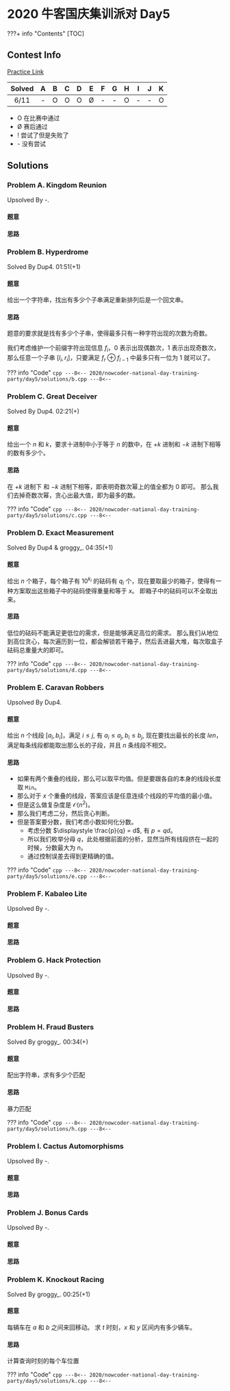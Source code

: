 # 2020 牛客国庆集训派对 Day5

???+ info "Contents"
    [TOC]

## Contest Info

[Practice Link](https://ac.nowcoder.com/acm/contest/7852)

| Solved |   A   |   B   |   C   |   D   |   E   |   F   |   G   |   H   |   I   |   J   |   K   |
| :----: | :---: | :---: | :---: | :---: | :---: | :---: | :---: | :---: | :---: | :---: | :---: |
|  6/11  |   -   |   O   |   O   |   O   |   Ø   |   -   |   -   |   O   |   -   |   -   |   O   |

* O    在比赛中通过
* Ø    赛后通过
* !    尝试了但是失败了
* \-   没有尝试

## Solutions

### Problem A. Kingdom Reunion

Upsolved By -.

#### 题意

#### 思路

### Problem B. Hyperdrome

Solved By Dup4. 01:51(+1)

#### 题意

给出一个字符串，找出有多少个子串满足重新排列后是一个回文串。

#### 思路

题意的要求就是找有多少个子串，使得最多只有一种字符出现的次数为奇数。

我们考虑维护一个前缀字符出现信息 $f_i$，$0$ 表示出现偶数次，$1$ 表示出现奇数次，那么任意一个子串 $[l_i, r_i]$，只要满足 $f_r \oplus f_{l - 1}$ 中最多只有一位为 $1$ 就可以了。

??? info "Code"
    ```cpp
    ---8<--
    2020/nowcoder-national-day-training-party/day5/solutions/b.cpp
    ---8<--
    ```

### Problem C. Great Deceiver

Solved By Dup4. 02:21(+)

#### 题意

给出一个 $n$ 和 $k$，要求十进制中小于等于 $n$ 的数中，在 $+k$ 进制和 $-k$ 进制下相等的数有多少个。

#### 思路

在 $+k$ 进制下 和 $-k$ 进制下相等，即表明奇数次幂上的值全都为 $0$ 即可。
那么我们去掉奇数次幂，贪心出最大值，即为最多的数。

??? info "Code"
    ```cpp
    ---8<--
    2020/nowcoder-national-day-training-party/day5/solutions/c.cpp
    ---8<--
    ```

### Problem D. Exact Measurement

Solved By Dup4 & groggy\_. 04:35(+1)

#### 题意

给出 $n$ 个箱子，每个箱子有 $10^{k_i}$ 的砝码有 $q_i$ 个，现在要取最少的箱子，使得有一种方案取出这些箱子中的砝码使得重量和等于 $x$。
即箱子中的砝码可以不全取出来。

#### 思路

低位的砝码不能满足更低位的需求，但是能够满足高位的需求。
那么我们从地位到高位贪心，每次遍历到一位，都会解锁若干箱子，然后丢进最大堆，每次取盒子砝码总重量大的即可。

??? info "Code"
    ```cpp
    ---8<--
    2020/nowcoder-national-day-training-party/day5/solutions/d.cpp
    ---8<--
    ```

### Problem E. Caravan Robbers

Upsolved By Dup4.

#### 题意

给出 $n$ 个线段 $[a_i, b_i]$，满足 $i \leq j$, 有 $a_i \leq a_j, b_i \leq b_j$, 现在要找出最长的长度 $len$，满足每条线段都能取出那么长的子段，并且 $n$ 条线段不相交。

#### 思路

* 如果有两个重叠的线段，那么可以取平均值。但是要跟各自的本身的线段长度取 `Min`。
* 那么对于 $x$ 个重叠的线段，答案应该是任意连续个线段的平均值的最小值。
* 但是这么做复杂度是 $\mathcal{O}(n^2)$。
* 那么我们考虑二分，然后贪心判断。
* 但是答案要分数，我们考虑小数如何化分数。
    * 考虑分数 $\displaystyle \frac{p}{q} = d$, 有 $\displaystyle p = qd$。
    * 所以我们枚举分母 $q$，此处根据前面的分析，显然当所有线段挤在一起的时候，分数最大为 $n$。
    * 通过控制误差去得到更精确的值。

??? info "Code"
    ```cpp
    ---8<--
    2020/nowcoder-national-day-training-party/day5/solutions/e.cpp
    ---8<--
    ```

### Problem F. Kabaleo Lite

Upsolved By -.

#### 题意

#### 思路

### Problem G. Hack Protection

Upsolved By -.

#### 题意

#### 思路

### Problem H. Fraud Busters

Solved By groggy\_. 00:34(+)

#### 题意

配出字符串，求有多少个匹配

#### 思路

暴力匹配

??? info "Code"
    ```cpp
    ---8<--
    2020/nowcoder-national-day-training-party/day5/solutions/h.cpp
    ---8<--
    ```

### Problem I. Cactus Automorphisms

Upsolved By -.

#### 题意

#### 思路

### Problem J. Bonus Cards

Upsolved By -.

#### 题意

#### 思路

### Problem K. Knockout Racing

Solved By groggy\_. 00:25(+1)

#### 题意

每辆车在 $a$ 和 $b$ 之间来回移动。
求 $t$ 时刻，$x$ 和 $y$ 区间内有多少辆车。

#### 思路

计算查询时刻的每个车位置

??? info "Code"
    ```cpp
    ---8<--
    2020/nowcoder-national-day-training-party/day5/solutions/k.cpp
    ---8<--
    ```
